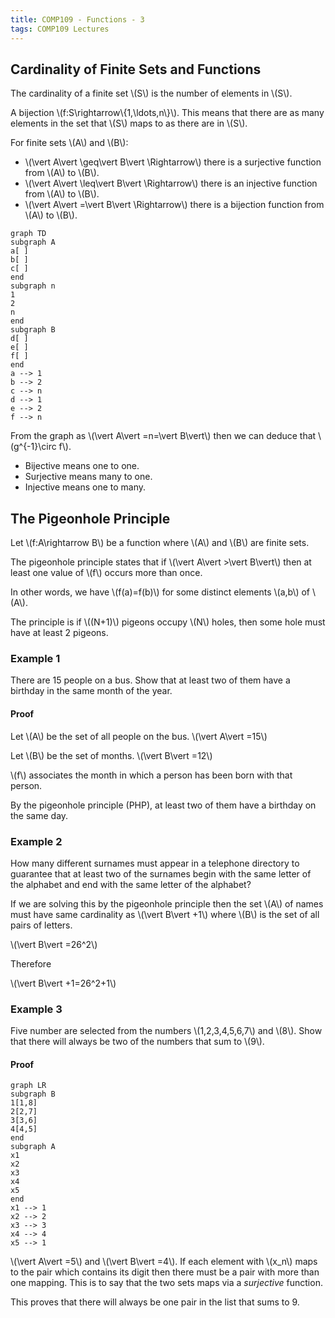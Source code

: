 ```yaml
---
title: COMP109 - Functions - 3
tags: COMP109 Lectures
---
```

## Cardinality of Finite Sets and Functions
The cardinality of a finite set \\(S\\) is the number of elements in \\(S\\).

A bijection \\(f:S\\rightarrow\\{1,\\ldots,n\\}\\). This means that there are as many elements in the set that \\(S\\) maps to as there are in \\(S\\).

For finite sets \\(A\\) and \\(B\\):

* \\(\\vert A\\vert \\geq\\vert B\\vert \\Rightarrow\\) there is a surjective function from \\(A\\) to \\(B\\).
* \\(\\vert A\\vert \\leq\\vert B\\vert \\Rightarrow\\) there is an injective function from \\(A\\) to \\(B\\).
* \\(\\vert A\\vert =\\vert B\\vert \\Rightarrow\\) there is a bijection function from \\(A\\) to \\(B\\).

```mermaid
graph TD
subgraph A
a[ ]
b[ ]
c[ ]
end
subgraph n
1
2
n
end
subgraph B
d[ ]
e[ ]
f[ ]
end
a --> 1
b --> 2
c --> n
d --> 1
e --> 2
f --> n
```

From the graph as \\(\\vert A\\vert =n=\\vert B\\vert\\) then we can deduce that \\(g^{-1}\\circ f\\). 

* Bijective means one to one.
* Surjective means many to one.
* Injective means one to many.

## The Pigeonhole Principle
Let \\(f:A\\rightarrow B\\) be a function where \\(A\\) and \\(B\\) are finite sets.

The pigeonhole principle states that if \\(\\vert A\\vert >\\vert B\\vert\\) then at least one value of \\(f\\) occurs more than once.

In other words, we have \\(f(a)=f(b)\\) for some distinct elements \\(a,b\\) of \\(A\\).

The principle is if \\((N+1)\\) pigeons occupy \\(N\\) holes, then some hole must have at least 2 pigeons.

### Example 1
There are 15 people on a bus. Show that at least two of them have a birthday in the same month of the year.

#### Proof
Let \\(A\\) be the set of all people on the bus. \\(\\vert A\\vert =15\\)

Let \\(B\\) be the set of months. \\(\\vert B\\vert =12\\)

\\(f\\) associates the month in which a person has been born with that person.

By the pigeonhole principle (PHP), at least two of them have a birthday on the same day.

### Example 2
How many different surnames must appear in a telephone directory to guarantee that at least two of the surnames begin with the same letter of the alphabet and end with the same letter of the alphabet?

If we are solving this by the pigeonhole principle then the set \\(A\\) of names must have same cardinality as \\(\\vert B\\vert +1\\) where \\(B\\) is the set of all pairs of letters. 

\\(\\vert B\\vert =26^2\\)

Therefore

\\(\\vert B\\vert +1=26^2+1\\)

### Example 3
Five number are selected from the numbers \\(1,2,3,4,5,6,7\\) and \\(8\\). Show that there will always be two of the numbers that sum to \\(9\\).

#### Proof
```mermaid
graph LR
subgraph B
1[1,8]
2[2,7]
3[3,6]
4[4,5]
end
subgraph A
x1
x2
x3
x4
x5
end
x1 --> 1
x2 --> 2
x3 --> 3
x4 --> 4
x5 --> 1
```
\\(\\vert A\\vert =5\\) and \\(\\vert B\\vert =4\\). If each element with \\(x_n\\) maps to the pair which contains its digit then there must be a pair with more than one mapping. This is to say that the two sets maps via a *surjective* function.

This proves that there will always be one pair in the list that sums to 9.
